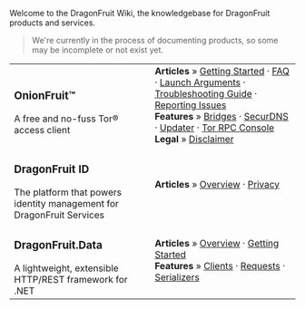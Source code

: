 Welcome to the DragonFruit Wiki, the knowledgebase for DragonFruit products and services.

> We're currently in the process of documenting products, so some may be incomplete or not exist yet.

<table class="table contents-table">
  <tbody>
    <tr>
      <td>
        <h3>OnionFruit™</h3> A free and no-fuss Tor® access client
      </td>
      <td>
        <strong>Articles</strong> » <a href="/wiki/onionfruit/getting-started">Getting Started</a> &middot; <a href="/wiki/onionfruit/faq">FAQ</a> &middot; <a href="/wiki/onionfruit/launch-args">Launch Arguments</a> &middot; <a href="/wiki/onionfruit/troubleshooting">Troubleshooting Guide</a> &middot; <a href="/wiki/onionfruit/reporting-issues">Reporting Issues</a>
        <br>
        <strong>Features</strong> » <a href="/wiki/onionfruit/components/bridges">Bridges</a> &middot; <a href="/wiki/onionfruit/components/securdns">SecurDNS</a> &middot; <a href="/wiki/onionfruit/components/updater">Updater</a> &middot; <a href="/wiki/onionfruit/components/tor-control">Tor RPC Console</a>
        <br>
        <strong>Legal</strong> » <a href="/wiki/onionfruit/legal/disclaimer">Disclaimer</a>
      </td>
    </tr>
    <tr>
      <td>
        <h3>DragonFruit ID</h3> The platform that powers identity management for DragonFruit Services
      </td>
      <td>
        <strong>Articles</strong> » <a href="/wiki/hina">Overview</a> &middot; <a href="/wiki/hina/legal/privacy">Privacy</a>
      </td>
    </tr>
    <tr>
      <td>
        <h3>DragonFruit.Data</h3> A lightweight, extensible HTTP/REST framework for .NET
      </td>
      <td>
        <strong>Articles</strong> » <a href="/wiki/rest-client">Overview</a> &middot; <a href="/wiki/rest-client/getting-started">Getting Started</a>
        <br>
        <strong>Features</strong> » <a href="/wiki/rest-client/clients">Clients</a> &middot; <a href="/wiki/rest-client/requests">Requests</a> &middot; <a href="/wiki/rest-client/serializers">Serializers</a>
      </td>
    </tr>
  </tbody>
</table>
